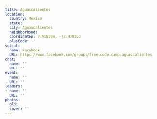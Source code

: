 ```yaml
---
title: Aguascalientes
location:
  country: Mexico
  state: 
  city: Aguascalientes
  neighborhood: 
  coordinates: 7.918384, -72.430163
  plusCode: ''
social:
  name: Facebook
  URL: https://www.facebook.com/groups/free.code.camp.aguascalientes
chat:
  name: ''
  URL: ''
event:
  name: ''
  URL: ''
leaders:
- name: ''
  URL: ''
photos:
  old: 
  cover: ''
---
```

